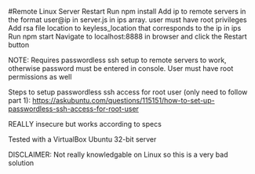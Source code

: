 #Remote Linux Server Restart
Run npm install
Add ip to remote servers in the format user@ip in server.js in ips array. user must have root privileges
Add rsa file location to keyless_location that corresponds to the ip in ips
Run npm start
Navigate to localhost:8888 in browser and click the Restart button

NOTE: Requires passwordless ssh setup to remote servers to work, otherwise password must be entered in console. User must have root permissions as well

Steps to setup passwordless ssh access for root user (only need to follow part 1): https://askubuntu.com/questions/115151/how-to-set-up-passwordless-ssh-access-for-root-user

REALLY insecure but works according to specs

Tested with a VirtualBox Ubuntu 32-bit server

DISCLAIMER: Not really knowledgable on Linux so this is a very bad solution